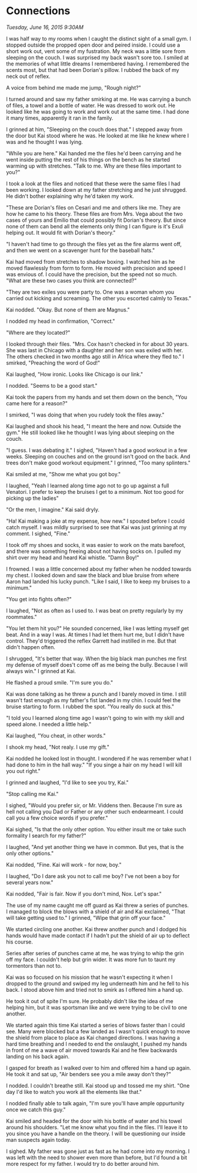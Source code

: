 # Connections
_Tuesday, June 16, 2015 9:30AM_

I was half way to my rooms when I caught the distinct sight of a small gym.  I stopped outside the propped open door and peired inside.  I could use a short work out, vent some of my fustration.    My neck was a little sore from sleeping on the couch.  I was surprised my back wasn't sore too.  I smiled at the memories of what little dreams I remembered having.  I remembered the scents most, but that had been Dorian's pillow.  I rubbed the back of my neck out of reflex.

A voice from behind me made me jump, "Rough night?"

I turned around and saw my father smirking at me.  He was carrying a bunch of files, a towel and a bottle of water.  He was dressed to work out.  He looked like he was going to work and work out at the same time.  I had done it many times, apparently it ran in the family.

I grinned at him, "Sleeping on the couch does that."  I stepped away from the door but Kai stood where he was.  He looked at me like he knew where I was and he thought I was lying.

"While you are here."  Kai handed me the files he'd been carrying and he went inside putting the rest of his things on the bench as he started warming up with stretches.  "Talk to me.  Why are these files important to you?"

I took a look at the files and noticed that these were the same files I had been working.  I looked down at my father stretching and he just shrugged.  He didn't bother explaining why he'd taken my work.  

"These are Dorian's files on Cesari and me and others like me.  They are how he came to his theory.  These files are from Mrs. Vega about the two cases of yours and Emilio that could possibly fit Dorian's theory.  But since none of them can bend all the elements only thing I can figure is it's Exuli helping out.  It would fit with Dorian's theory."

"I haven't had time to go through the files yet as the fire alarms went off, and then we went on a scavenger hunt for the baseball hats."

Kai had moved from stretches to shadow boxing.  I watched him as he moved flawlessly from form to form.  He moved with precision and speed I was envious of.  I could have the precision, but the speed not so much.  "What are these two cases you think are connected?"

"They are two exiles you were party to.  One was a woman whom you carried out kicking and screaming.  The other you escorted calmly to Texas."

Kai nodded.  "Okay.  But none of them are Magnus."

I nodded my head in confirmation, "Correct."

"Where are they located?"

I looked through their files.  "Mrs. Cox hasn't checked in for about 30 years.  She was last in Chicago with a daughter and her son was exiled with her.  The others checked in two months ago still in Africa where they fled to." I smirked, "Preaching the word of God!"

Kai laughed, "How ironic.  Looks like Chicago is our link."

I nodded.  "Seems to be a good start."

Kai took the papers from my hands and set them down on the bench, "You came here for a reason?"

I smirked, "I was doing that when you rudely took the files away."

Kai laughed and shook his head, "I meant the here and now.  Outside the gym."  He still looked like he thought I was lying about sleeping on the couch.

"I guess.  I was debating it."  I sighed, "Haven't had a good workout in a few weeks.  Sleeping on couches and on the ground isn't good on the back.  And trees don't make good workout equipment."  I grinned, "Too many splinters."

Kai smiled at me, "Show me what you got boy."

I laughed, "Yeah I learned along time ago not to go up against a full Venatori.  I prefer to keep the bruises I get to a minimum.  Not too good for picking up the ladies"

"Or the men, I imagine."  Kai said dryly.

"Ha!  Kai making a joke at my expense, how new." I spouted before I could catch myself.  I was mildly surprised to see that Kai was just grinning at my comment.  I sighed, "Fine."

I took off my shoes and socks, it was easier to work on the mats barefoot, and there was something freeing about not having socks on.  I pulled my shirt over my head and heard Kai whistle. "Damn Boy!"

I frowned.  I was a little concerned about my father when he nodded towards my chest. I looked down and saw the black and blue bruise from where Aaron had landed his lucky punch.  "Like I said, I like to keep my bruises to a minimum."

"You get into fights often?"

I laughed, "Not as often as I used to.  I was beat on pretty regularly by my roommates."

"You let them hit you?"  He sounded concerned, like I was letting myself get beat.  And in a way I was.  At times I had let them hurt me, but I didn't have control.  They'd triggered the reflex Garrett had instilled in me.  But that didn't happen often.

I shrugged, "It's better that way.  When the big black man punches me first my defense of myself does't come off as me being the bully.  Because I will always win."  I grinned at Kai.

He flashed a proud smile.  "I'm sure you do."

Kai was done talking as he threw a punch and I barely moved in time.  I still wasn't fast enough as my father's fist landed in my chin.  I could feel the bruise starting to form.  I rubbed the spot.  "You really do suck at this."

"I told you I learned along time ago I wasn't going to win with my skill and speed alone.  I needed a little help."

Kai laughed, "You cheat, in other words."

I shook my head, "Not realy.  I use my gift."

Kai nodded he looked lost in thought.  I wondered if he was remember what I had done to him in the hall way."  "If you singe a hair on my head I will kill you out right."

I grinned and laughed, "I'd like to see you try, Kai."

"Stop calling me Kai."

I sighed, "Would you prefer sir, or Mr. Viddens then.  Because I'm sure as hell not calling you Dad or Father or any other such endearmeant.  I could call you a few choice words if you prefer."

Kai sighed, "Is that the only other option.  You either insult me or take such formality I search for my father?"

I laughed, "And yet another thing we have in common.  But yes, that is the only other options."

Kai nodded, "Fine.  Kai will work - for now, boy."

I laughed, "Do I dare ask you not to call me boy?  I've not been a boy for several years now."

Kai nodded, "Fair is fair.  Now if you don't mind, Nox.  Let's spar."

The use of my name caught me off guard as Kai threw a series of punches.  I managed to block the blows with a shield of air and Kai exclaimed, "That will take getting used to."  I grinned, "Wipe that grin off your face."

We started circling one another.  Kai threw another punch and I dodged his hands would have made contact if I hadn't put the shield of air up to deflect his course.  

Series after series of punches came at me, he was trying to whip the grin off my face.  I couldn't help but grin wider.  It was more fun to taunt my tormentors than not to.

Kai was so focused on his mission that he wasn't expecting it when I dropped to the ground and swiped my leg underneath him and he fell to his back.  I stood above him and tried not to smirk as I offered him a hand up.

He took it out of spite I'm sure.  He probably didn't like the idea of me helping him, but it was sportsman like and we were trying to be civil to one another.

We started again this time Kai started a series of blows faster than I could see.  Many were blocked but a few landed as I wasn't quick enough to move the shield from place to place as Kai changed directions.  I was having a hard time breathing and I needed to end the onslaught, I pushed my hands in front of me a wave of air moved towards Kai and he flew backwards landing on his back again.

I gasped for breath as I walked over to him and offered him a hand up again.  He took it and sat up, "Air benders see you a mile away don't they?"

I nodded.  I couldn't breathe still.  Kai stood up and tossed me my shirt.  "One day I'd like to watch you work all the elements like that."

I nodded finally able to talk again, "I'm sure you'll have ample oppurtunity once we catch this guy."

Kai smiled and headed for the door with his bottle of water and his towel around his shoulders.  "Let me know what you find in the files.  I'll leave it to you since you have a handle on the theory.  I will be questioning our inside man suspects again today.

I sighed.  My father was gone just as fast as he had come into my morning.  I was left with the need to shower even more than before, but I'd found a bit more respect for my father.  I would try to do better around him. 